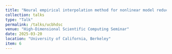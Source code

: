 ```yaml
---
title: "Neural empirical interpolation method for nonlinear model reduction"
collection: talks
type: "Talk"
permalink: /talks/ucbhdsc
venue: "High-Dimensional Scientific Computing Seminar"
date: 2025-03-20
location: "University of California, Berkeley"
item: 6
---
```

